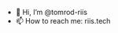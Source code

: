 - 👋 Hi, I’m @tomrod-riis
- 📫 How to reach me: riis.tech

<!---
tomrod-riis/tomrod-riis is a ✨ special ✨ repository because its `README.md` (this file) appears on your GitHub profile.
You can click the Preview link to take a look at your changes.
--->
